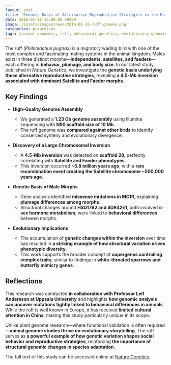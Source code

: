 ```yaml
---
layout: post
title: "Genomic Basis of Alternative Reproductive Strategies in the Ruff"
date: 2016-01-16 12:00:00 +0000
image: /assets/images/news/2016-01-16-ruff-genome.png
categories: progresses
tags: [animal genomics, ruff, behavioral genetics, evolutionary genomics]
---
```



The ruff (*Philomachus pugnax*) is a migratory wading bird with one of the most complex and fascinating mating systems in the animal kingdom. Males exist in three distinct morphs—**independents, satellites, and faeders**—each differing in **behavior, plumage, and body size**. In our latest study, published in *Nature Genetics*, we investigate the **genetic basis underlying these alternative reproductive strategies**, revealing **a 4.5-Mb inversion associated with dominant Satellite and Faeder morphs**.

## Key Findings  

- **High-Quality Genome Assembly**  
  - We generated a **1.23 Gb genome assembly** using Illumina sequencing with **N50 scaffold size of 10 Mb**.  
  - The ruff genome was **compared against other birds** to identify conserved synteny and evolutionary divergence.  

- **Discovery of a Large Chromosomal Inversion**  
  - A **4.5-Mb inversion** was detected on **scaffold 28**, perfectly correlating with **Satellite and Faeder phenotypes**.  
  - This inversion occurred **~3.8 million years ago**, with a **rare recombination event creating the Satellite chromosome ~500,000 years ago**.  

- **Genetic Basis of Male Morphs**  
  - Gene analysis identified **missense mutations in MC1R**, explaining **plumage differences among morphs**.  
  - Structural changes around **HSD17B2 and SDR42E1**, both involved in **sex hormone metabolism**, were linked to **behavioral differences** between morphs.  

- **Evolutionary Implications**  
  - The accumulation of **genetic changes within the inversion** over time has resulted in **a striking example of how structural variation drives phenotypic diversity**.  
  - This work supports the broader concept of **supergenes controlling complex traits**, similar to findings in **white-throated sparrows and butterfly mimicry genes**.  

## Reflections  

This research was conducted **in collaboration with Professor Leif Andersson at Uppsala University** and highlights **how genomic analysis can uncover mutations tightly linked to behavioral differences in animals**. While the ruff is well known in Europe, it has received **limited cultural attention in China**, making this study particularly unique in its scope.  

Unlike plant genome research—where functional validation is often required—**animal genome studies thrive on evolutionary storytelling**. The ruff serves as **a powerful example of how genetic variation shapes social behavior and reproductive strategies**, reinforcing **the importance of structural genomic changes in species adaptation**.

The full text of this study can be accessed online at [Nature Genetics](https://doi.org/10.1038/ng.3430).
